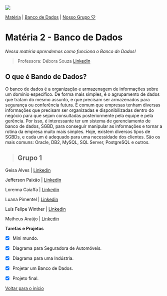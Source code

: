 ![](https://images.sympla.com.br/5fe9f7268dd4f-xs.png)

[Matéria](#matéria-2---banco-de-dados) | [Banco de Dados](#o-que-é-bando-de-dados) | [Nosso Grupo ♡](#grupo-1)
# Matéria 2 - Banco de Dados
_Nessa matéria aprendemos como funciona o Banco de Dados!_
 >Professora: Débora Souza [Linkedin](https://www.linkedin.com/in/debora-o-souza/)

 ## O que é Bando de Dados?
 O banco de dados é a organização e armazenagem de informações sobre um domínio específico. De forma mais simples, é o agrupamento de dados que tratam do mesmo assunto, e que precisam ser armazenados para segurança ou conferência futura. 
É comum que empresas tenham diversas informações que precisam ser organizadas e disponibilizadas dentro do negócio para que sejam consultadas posteriormente pela equipe e pela gerência.
Por isso, é interessante ter um sistema de gerenciamento de banco de dados, SGBD, para conseguir manipular as informações e tornar a rotina da empresa muito mais simples.
Hoje, existem diversos tipos de SGBDs, e cada um é adequado para uma necessidade dos clientes. São os mais comuns: Oracle, DB2, MySQL, SQL Server, PostgreSQL e outros.

>## **Grupo 1**



Geisa Alves | [Linkedin]()

Jefferson Paixão | [Linkedin](https://www.linkedin.com/in/jeffersondasilvapaixao/)

Lorenna Caiaffa | [Linkedin](https://www.linkedin.com/in/lorenna-caiaffa-31a6b022a/)

Luana Pimentel | [Linkedin]()

Luís Felipe Winther | [Linkedin](https://www.linkedin.com/in/luisfilipewintherborges/)

Matheus Araújo | [Linkedin](https://www.linkedin.com/in/matheus-de-ara%C3%BAjo-sim%C3%B5es-53466a237)

**Tarefas e Projetos**

- [x] Mini mundo.
- [x] Diagrama para Seguradora de Automóveis.
- [x] Diagrama para uma Indústria.
- [x] Projetar um Banco de Dados.
- [x] Projeto final.


[Voltar para o início](#matéria-2---banco-de-dados)
